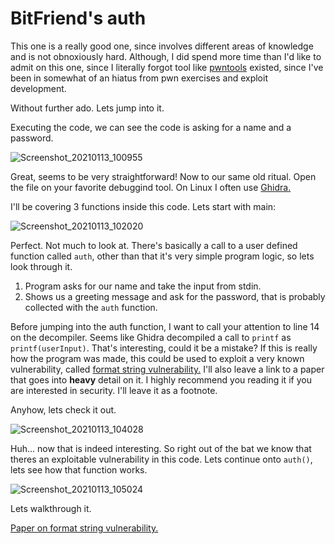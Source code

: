 # BitFriend's auth

This one is a really good one, since involves different areas of knowledge and is not obnoxiously hard. Although, I did spend more time than I'd like to admit on this one, since I literally forgot tool like [pwntools](https://github.com/Gallopsled/pwntools) existed, since I've been in somewhat of an hiatus from pwn exercises and exploit development.

Without further ado. Lets jump into it.

Executing the code, we can see the code is asking for a name and a password.

![Screenshot_20210113_100955](https://user-images.githubusercontent.com/28660375/104456518-8da0be80-5587-11eb-8a22-bac26de0987e.png)

Great, seems to be very straightforward! Now to our same old ritual. Open the file on your favorite debuggind tool. On Linux I often use [Ghidra.](https://ghidra-sre.org/)

I'll be covering 3 functions inside this code. Lets start with main:

![Screenshot_20210113_102020](https://user-images.githubusercontent.com/28660375/104457553-f76d9800-5588-11eb-8dee-20dfd4d4c354.png)

Perfect. Not much to look at. There's basically a call to a user defined function called `auth`, other than that it's very simple program logic, so lets look through it.

1. Program asks for our name and take the input from stdin.
2. Shows us a greeting message and ask for the password, that is probably collected with the `auth` function.

Before jumping into the auth function, I want to call your attention to line 14 on the decompiler. Seems like Ghidra decompiled a call to `printf` as `printf(userInput)`. That's interesting, could it be a mistake? If this is really how the program was made, this could be used to exploit a very known vulnerability, called [format string vulnerability.](https://www.securecoding.com/blog/format-string-vulnerability/) I'll also leave a link to a paper that goes into **heavy** detail on it. I highly recommend you reading it if you are interested in security. I'll leave it as a footnote.

Anyhow, lets check it out.

![Screenshot_20210113_104028](https://user-images.githubusercontent.com/28660375/104459665-ce023b80-558b-11eb-9cf0-929b08b77680.png)

Huh... now that is indeed interesting. So right out of the bat we know that theres an exploitable vulnerability in this code. Lets continue onto `auth()`, lets see how that function works.

![Screenshot_20210113_105024](https://user-images.githubusercontent.com/28660375/104460671-25ed7200-558d-11eb-96ad-2411590bfe73.png)

Lets walkthrough it.




[Paper on format string vulnerability.](https://crypto.stanford.edu/cs155old/cs155-spring08/papers/formatstring-1.2.pdf)
